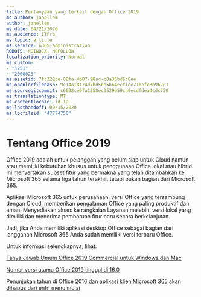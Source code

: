 ```yaml
---
title: Pertanyaan yang terkait dengan Office 2019
ms.author: janellem
author: janellem
ms.date: 04/21/2020
ms.audience: ITPro
ms.topic: article
ms.service: o365-administration
ROBOTS: NOINDEX, NOFOLLOW
localization_priority: Normal
ms.custom:
- "1251"
- "2000023"
ms.assetid: 7fc322ce-08fa-4b87-98ac-c8a35bd6c8ee
ms.openlocfilehash: 9e14a18174d7bd5be5b64ecf1ee71befc3b96201
ms.sourcegitcommit: c6692ce0fa1358ec3529e59ca0ecdfdea4cdc759
ms.translationtype: MT
ms.contentlocale: id-ID
ms.lasthandoff: 09/15/2020
ms.locfileid: "47774750"
---
```

# <a name="about-office-2019"></a>Tentang Office 2019

Office 2019 adalah untuk pelanggan yang belum siap untuk Cloud namun atau memiliki kebutuhan khusus untuk penggunaan Office lokal atau hibrid. Ini menyertakan subset fitur yang bermakna yang telah ditambahkan ke Microsoft 365 selama tiga tahun terakhir, tetapi bukan bagian dari Microsoft 365.
  
Aplikasi Microsoft 365 untuk perusahaan, versi Office yang tersambung dengan Cloud, memberikan pengalaman Office yang paling produktif dan aman. Menyediakan akses ke rangkaian Layanan melebihi versi lokal yang dimiliki dan menerima pembaruan fitur baru secara berkelanjutan.
  
Jadi, jika Anda memiliki aplikasi desktop Office sebagai bagian dari langganan Microsoft 365 Anda sudah memiliki versi terbaru Office.
  
Untuk informasi selengkapnya, lihat:
  
[Tanya Jawab Umum Office 2019 Commercial untuk Windows dan Mac](https://support.microsoft.com/help/4133312)
  
[Nomor versi utama Office 2019 tinggal di 16,0](https://docs.microsoft.com/deployoffice/office2019/overview)
  
[Penunjukan tahun di Office 2016 dan aplikasi klien Microsoft 365 akan dihapus dari entri menu mulai](https://support.office.com/article/8fe5e052-76d2-49de-af30-2e84ed3da907?wt.mc_id=Alchemy_ClientDIA)
  